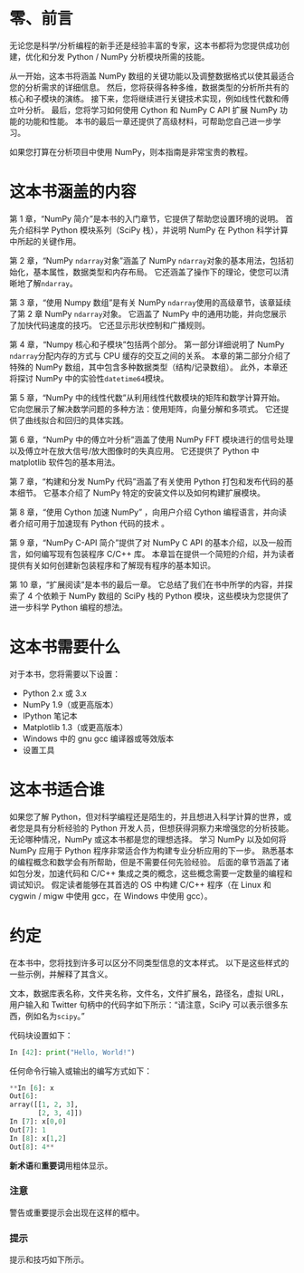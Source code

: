 # 零、前言

无论您是科学/分析编程的新手还是经验丰富的专家，这本书都将为您提供成功创建，优化和分发 Python / NumPy 分析模块所需的技能。

从一开始，这本书将涵盖 NumPy 数组的关键功能以及调整数据格式以使其最适合您的分析需求的详细信息。 然后，您将获得各种多维，数据类型的分析所共有的核心和子模块的演练。 接下来，您将继续进行关键技术实现，例如线性代数和傅立叶分析。 最后，您将学习如何使用 Cython 和 NumPy C API 扩展 NumPy 功能的功能和性能。 本书的最后一章还提供了高级材料，可帮助您自己进一步学习。

如果您打算在分析项目中使用 NumPy，则本指南是非常宝贵的教程。

# 这本书涵盖的内容

第 1 章，“NumPy 简介”是本书的入门章节，它提供了帮助您设置环境的说明。 首先介绍科学 Python 模块系列（SciPy 栈），并说明 NumPy 在 Python 科学计算中所起的关键作用。

第 2 章，“NumPy `ndarray`对象”涵盖了 NumPy `ndarray`对象的基本用法，包括初始化，基本属性，数据类型和内存布局。 它还涵盖了操作下的理论，使您可以清晰地了解`ndarray`。

第 3 章，“使用 Numpy 数组”是有关 NumPy `ndarray`使用的高级章节，该章延续了第 2 章 NumPy `ndarray`对象。 它涵盖了 NumPy 中的通用功能，并向您展示了加快代码速度的技巧。 它还显示形状控制和广播规则。

第 4 章，“Numpy 核心和子模块”包括两个部分。 第一部分详细说明了 NumPy `ndarray`分配内存的方式与 CPU 缓存的交互之间的关系。 本章的第二部分介绍了特殊的 NumPy 数组，其中包含多种数据类型（结构/记录数组）。 此外，本章还将探讨 NumPy 中的实验性`datetime64`模块。

第 5 章，“NumPy 中的线性代数”从利用线性代数模块的矩阵和数学计算开始。 它向您展示了解决数学问题的多种方法：使用矩阵，向量分解和多项式。 它还提供了曲线拟合和回归的具体实践。

第 6 章，“NumPy 中的傅立叶分析”涵盖了使用 NumPy FFT 模块进行的信号处理以及傅立叶在放大信号/放大图像时的失真应用。 它还提供了 Python 中 matplotlib 软件包的基本用法。

第 7 章，“构建和分发 NumPy 代码”涵盖了有关使用 Python 打包和发布代码的基本细节。 它基本介绍了 NumPy 特定的安装文件以及如何构建扩展模块。

第 8 章，“使用 Cython 加速 NumPy” ，向用户介绍 Cython 编程语言，并向读者介绍可用于加速现有 Python 代码的技术 。

第 9 章，“NumPy C-API 简介”提供了对 NumPy C API 的基本介绍，以及一般而言，如何编写现有包装程序 C/C++ 库。 本章旨在提供一个简短的介绍，并为读者提供有关如何创建新包装程序和了解现有程序的基本知识。

第 10 章，“扩展阅读”是本书的最后一章。 它总结了我们在书中所学的内容，并探索了 4 个依赖于 NumPy 数组的 SciPy 栈的 Python 模块，这些模块为您提供了进一步科学 Python 编程的想法。

# 这本书需要什么

对于本书，您将需要以下设置：

*   Python 2.x 或 3.x
*   NumPy 1.9（或更高版本）
*   IPython 笔记本
*   Matplotlib 1.3（或更高版本）
*   Windows 中的 gnu gcc 编译器或等效版本
*   设置工具

# 这本书适合谁

如果您了解 Python，但对科学编程还是陌生的，并且想进入科学计算的世界，或者您是具有分析经验的 Python 开发人员，但想获得洞察力来增强您的分析技能。 无论哪种情况，NumPy 或这本书都是您的理想选择。 学习 NumPy 以及如何将 NumPy 应用于 Python 程序非常适合作为构建专业分析应用的下一步。 熟悉基本的编程概念和数学会有所帮助，但是不需要任何先验经验。 后面的章节涵盖了诸如包分发，加速代码和 C/C++ 集成之类的概念，这些概念需要一定数量的编程和调试知识。 假定读者能够在其首选的 OS 中构建 C/C++ 程序（在 Linux 和 cygwin / migw 中使用 gcc，在 Windows 中使用 gcc）。

# 约定

在本书中，您将找到许多可以区分不同类型信息的文本样式。 以下是这些样式的一些示例，并解释了其含义。

文本，数据库表名称，文件夹名称，文件名，文件扩展名，路径名，虚拟 URL，用户输入和 Twitter 句柄中的代码字如下所示：“请注意，SciPy 可以表示很多东西，例如名为`scipy`。”

代码块设置如下：

```py
In [42]: print("Hello, World!")
```

任何命令行输入或输出的编写方式如下：

```py
**In [6]: x
Out[6]:
array([[1, 2, 3],
       [2, 3, 4]])
In [7]: x[0,0]
Out[7]: 1
In [8]: x[1,2]
Out[8]: 4**

```

**新术语**和**重要词**用粗体显示。

### 注意

警告或重要提示会出现在这样的框中。

### 提示

提示和技巧如下所示。

